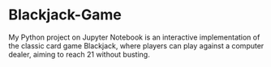 # Blackjack-Game
My Python project on Jupyter Notebook is an interactive implementation of the classic card game Blackjack, where players can play against a computer dealer, aiming to reach 21 without busting.
